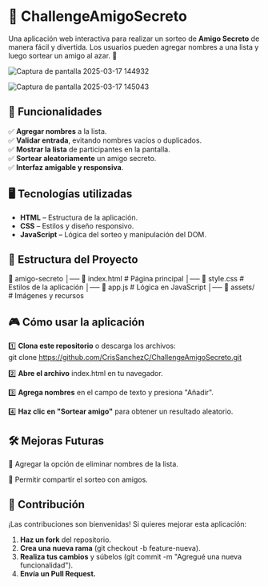 # 🎁 ChallengeAmigoSecreto
Una aplicación web interactiva para realizar un sorteo de **Amigo Secreto** de manera fácil y divertida. Los usuarios pueden agregar nombres a una lista y luego sortear un amigo al azar. 🥳  

![Captura de pantalla 2025-03-17 144932](https://github.com/user-attachments/assets/6783b772-422d-4988-9b69-5d0697388547)

![Captura de pantalla 2025-03-17 145043](https://github.com/user-attachments/assets/0d47c18e-2f6d-4cd0-9758-e895ceb7478c)


## 🚀 Funcionalidades  

✅ **Agregar nombres** a la lista.  
✅ **Validar entrada**, evitando nombres vacíos o duplicados.  
✅ **Mostrar la lista** de participantes en la pantalla.  
✅ **Sortear aleatoriamente** un amigo secreto.  
✅ **Interfaz amigable y responsiva**.  

## 🖥️ Tecnologías utilizadas  

- **HTML** – Estructura de la aplicación.  
- **CSS** – Estilos y diseño responsivo.  
- **JavaScript** – Lógica del sorteo y manipulación del DOM.  

## 📂 Estructura del Proyecto  
📁 amigo-secreto │── 📄 index.html # Página principal │── 📄 style.css # Estilos de la aplicación │── 📄 app.js # Lógica en JavaScript │── 📁 assets/ # Imágenes y recursos

## 🎮 Cómo usar la aplicación  

1️⃣ **Clona este repositorio** o descarga los archivos:  
git clone https://github.com/CrisSanchezC/ChallengeAmigoSecreto.git

2️⃣ **Abre el archivo** index.html en tu navegador.

3️⃣ **Agrega nombres** en el campo de texto y presiona "Añadir".

4️⃣ **Haz clic en "Sortear amigo"** para obtener un resultado aleatorio.

## 🛠️ Mejoras Futuras

🔹 Agregar la opción de eliminar nombres de la lista.

🔹 Permitir compartir el sorteo con amigos.

## 🤝 Contribución

¡Las contribuciones son bienvenidas! Si quieres mejorar esta aplicación:

1. **Haz un fork** del repositorio.
2. **Crea una nueva rama** (git checkout -b feature-nueva).
3. **Realiza tus cambios** y súbelos (git commit -m "Agregué una nueva funcionalidad").
4. **Envía un Pull Request.**
